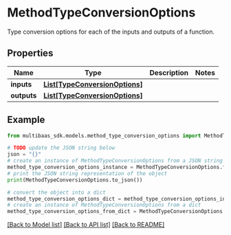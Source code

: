 # MethodTypeConversionOptions

Type conversion options for each of the inputs and outputs of a function.

## Properties

Name | Type | Description | Notes
------------ | ------------- | ------------- | -------------
**inputs** | [**List[TypeConversionOptions]**](TypeConversionOptions.md) |  | 
**outputs** | [**List[TypeConversionOptions]**](TypeConversionOptions.md) |  | 

## Example

```python
from multibaas_sdk.models.method_type_conversion_options import MethodTypeConversionOptions

# TODO update the JSON string below
json = "{}"
# create an instance of MethodTypeConversionOptions from a JSON string
method_type_conversion_options_instance = MethodTypeConversionOptions.from_json(json)
# print the JSON string representation of the object
print(MethodTypeConversionOptions.to_json())

# convert the object into a dict
method_type_conversion_options_dict = method_type_conversion_options_instance.to_dict()
# create an instance of MethodTypeConversionOptions from a dict
method_type_conversion_options_from_dict = MethodTypeConversionOptions.from_dict(method_type_conversion_options_dict)
```
[[Back to Model list]](../README.md#documentation-for-models) [[Back to API list]](../README.md#documentation-for-api-endpoints) [[Back to README]](../README.md)


